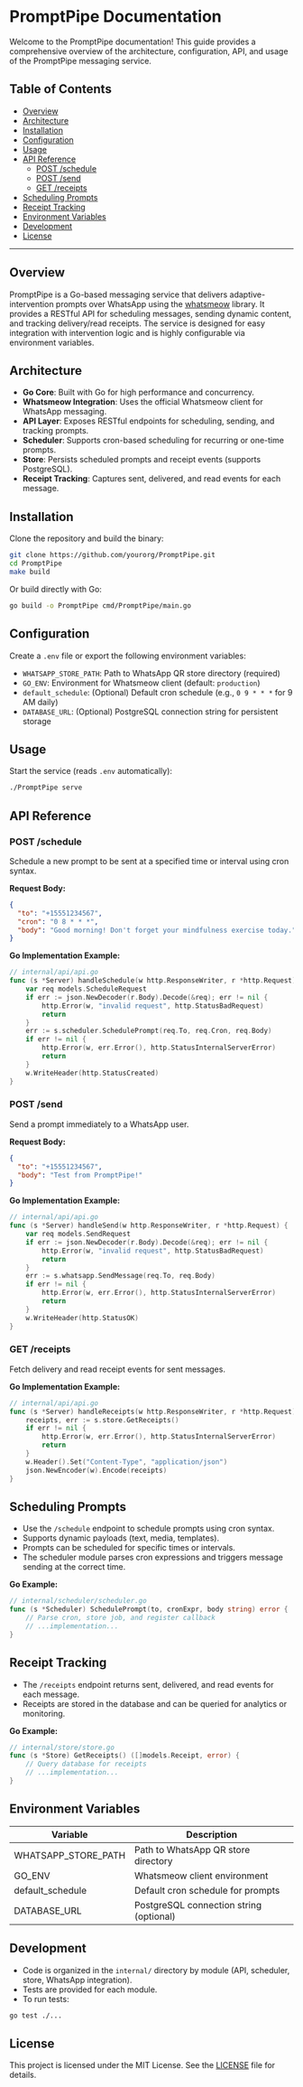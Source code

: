 # PromptPipe Documentation

Welcome to the PromptPipe documentation! This guide provides a comprehensive overview of the architecture, configuration, API, and usage of the PromptPipe messaging service.

## Table of Contents

- [Overview](#overview)
- [Architecture](#architecture)
- [Installation](#installation)
- [Configuration](#configuration)
- [Usage](#usage)
- [API Reference](#api-reference)
  - [POST /schedule](#post-schedule)
  - [POST /send](#post-send)
  - [GET /receipts](#get-receipts)
- [Scheduling Prompts](#scheduling-prompts)
- [Receipt Tracking](#receipt-tracking)
- [Environment Variables](#environment-variables)
- [Development](#development)
- [License](#license)

---

## Overview

PromptPipe is a Go-based messaging service that delivers adaptive-intervention prompts over WhatsApp using the [whatsmeow](https://github.com/tulir/whatsmeow) library. It provides a RESTful API for scheduling messages, sending dynamic content, and tracking delivery/read receipts. The service is designed for easy integration with intervention logic and is highly configurable via environment variables.

## Architecture

- **Go Core**: Built with Go for high performance and concurrency.
- **Whatsmeow Integration**: Uses the official Whatsmeow client for WhatsApp messaging.
- **API Layer**: Exposes RESTful endpoints for scheduling, sending, and tracking prompts.
- **Scheduler**: Supports cron-based scheduling for recurring or one-time prompts.
- **Store**: Persists scheduled prompts and receipt events (supports PostgreSQL).
- **Receipt Tracking**: Captures sent, delivered, and read events for each message.

## Installation

Clone the repository and build the binary:

```bash
git clone https://github.com/yourorg/PromptPipe.git
cd PromptPipe
make build
```

Or build directly with Go:

```bash
go build -o PromptPipe cmd/PromptPipe/main.go
```

## Configuration

Create a `.env` file or export the following environment variables:

- `WHATSAPP_STORE_PATH`: Path to WhatsApp QR store directory (required)
- `GO_ENV`: Environment for Whatsmeow client (default: `production`)
- `default_schedule`: (Optional) Default cron schedule (e.g., `0 9 * * *` for 9 AM daily)
- `DATABASE_URL`: (Optional) PostgreSQL connection string for persistent storage

## Usage

Start the service (reads `.env` automatically):

```bash
./PromptPipe serve
```

## API Reference

### POST /schedule

Schedule a new prompt to be sent at a specified time or interval using cron syntax.

**Request Body:**

```json
{
  "to": "+15551234567",
  "cron": "0 8 * * *",
  "body": "Good morning! Don't forget your mindfulness exercise today."
}
```

**Go Implementation Example:**

```go
// internal/api/api.go
func (s *Server) handleSchedule(w http.ResponseWriter, r *http.Request) {
    var req models.ScheduleRequest
    if err := json.NewDecoder(r.Body).Decode(&req); err != nil {
        http.Error(w, "invalid request", http.StatusBadRequest)
        return
    }
    err := s.scheduler.SchedulePrompt(req.To, req.Cron, req.Body)
    if err != nil {
        http.Error(w, err.Error(), http.StatusInternalServerError)
        return
    }
    w.WriteHeader(http.StatusCreated)
}
```

### POST /send

Send a prompt immediately to a WhatsApp user.

**Request Body:**

```json
{
  "to": "+15551234567",
  "body": "Test from PromptPipe!"
}
```

**Go Implementation Example:**

```go
// internal/api/api.go
func (s *Server) handleSend(w http.ResponseWriter, r *http.Request) {
    var req models.SendRequest
    if err := json.NewDecoder(r.Body).Decode(&req); err != nil {
        http.Error(w, "invalid request", http.StatusBadRequest)
        return
    }
    err := s.whatsapp.SendMessage(req.To, req.Body)
    if err != nil {
        http.Error(w, err.Error(), http.StatusInternalServerError)
        return
    }
    w.WriteHeader(http.StatusOK)
}
```

### GET /receipts

Fetch delivery and read receipt events for sent messages.

**Go Implementation Example:**

```go
// internal/api/api.go
func (s *Server) handleReceipts(w http.ResponseWriter, r *http.Request) {
    receipts, err := s.store.GetReceipts()
    if err != nil {
        http.Error(w, err.Error(), http.StatusInternalServerError)
        return
    }
    w.Header().Set("Content-Type", "application/json")
    json.NewEncoder(w).Encode(receipts)
}
```

## Scheduling Prompts

- Use the `/schedule` endpoint to schedule prompts using cron syntax.
- Supports dynamic payloads (text, media, templates).
- Prompts can be scheduled for specific times or intervals.
- The scheduler module parses cron expressions and triggers message sending at the correct time.

**Go Example:**

```go
// internal/scheduler/scheduler.go
func (s *Scheduler) SchedulePrompt(to, cronExpr, body string) error {
    // Parse cron, store job, and register callback
    // ...implementation...
}
```

## Receipt Tracking

- The `/receipts` endpoint returns sent, delivered, and read events for each message.
- Receipts are stored in the database and can be queried for analytics or monitoring.

**Go Example:**

```go
// internal/store/store.go
func (s *Store) GetReceipts() ([]models.Receipt, error) {
    // Query database for receipts
    // ...implementation...
}
```

## Environment Variables

| Variable             | Description                                 |
|----------------------|---------------------------------------------|
| WHATSAPP_STORE_PATH  | Path to WhatsApp QR store directory         |
| GO_ENV               | Whatsmeow client environment                |
| default_schedule     | Default cron schedule for prompts           |
| DATABASE_URL         | PostgreSQL connection string (optional)     |

## Development

- Code is organized in the `internal/` directory by module (API, scheduler, store, WhatsApp integration).
- Tests are provided for each module.
- To run tests:

```bash
go test ./...
```

## License

This project is licensed under the MIT License. See the [LICENSE](../LICENSE) file for details.
